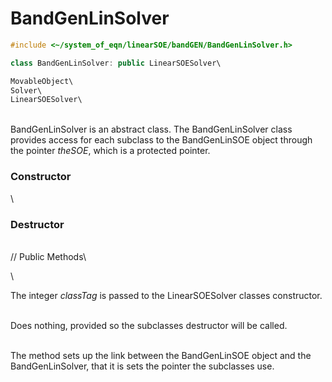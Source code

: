 # BandGenLinSolver

```cpp
#include <~/system_of_eqn/linearSOE/bandGEN/BandGenLinSolver.h>

class BandGenLinSolver: public LinearSOESolver\

MovableObject\
Solver\
LinearSOESolver\
```

\
BandGenLinSolver is an abstract class. The BandGenLinSolver class
provides access for each subclass to the BandGenLinSOE object through
the pointer *theSOE*, which is a protected pointer.

### Constructor

\
### Destructor

\
// Public Methods\

\

The integer *classTag* is passed to the LinearSOESolver classes
constructor.

\
Does nothing, provided so the subclasses destructor will be called.

\
The method sets up the link between the BandGenLinSOE object and the
BandGenLinSolver, that it is sets the pointer the subclasses use.
